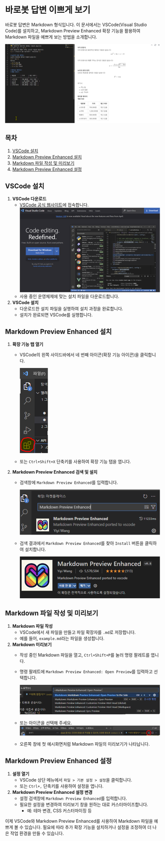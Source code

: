 # 바로봇 답변 이쁘게 보기
바로봇 답변은 Markdown 형식입니다. 
이 문서에서는 VSCode(Visual Studio Code)를 설치하고, Markdown Preview Enhanced 확장 기능을 활용하여 Markdown 파일을 예쁘게 보는 방법을 소개합니다.

![Example Image](image/Code_Ho9t1YQ8kJ.png)

## 목차
1. [VSCode 설치](#vscode-설치)
2. [Markdown Preview Enhanced 설치](#markdown-preview-enhanced-설치)
3. [Markdown 파일 작성 및 미리보기](#markdown-파일-작성-및-미리보기)
4. [Markdown Preview Enhanced 설정](#markdown-preview-enhanced-설정)

## VSCode 설치
1. **VSCode 다운로드**
   - [VSCode 공식 웹사이트](https://code.visualstudio.com/)에 접속합니다.
     ![Example Image](image/캡쳐-5.png) 
   - 사용 중인 운영체제에 맞는 설치 파일을 다운로드합니다.
1. **VSCode 설치**
   - 다운로드한 설치 파일을 실행하여 설치 과정을 완료합니다.
   - 설치가 완료되면 VSCode를 실행합니다.

## Markdown Preview Enhanced 설치
1. **확장 기능 탭 열기**
   - VSCode의 왼쪽 사이드바에서 네 번째 아이콘(확장 기능 아이콘)을 클릭합니다.
     
     ![Example Image](image/캡쳐-4.png)
     
   - 또는 `Ctrl+Shift+X` 단축키를 사용하여 확장 기능 탭을 엽니다.
2. **Markdown Preview Enhanced 검색 및 설치**
   - 검색창에 `Markdown Preview Enhanced`를 입력합니다.
     
     ![Example Image](image/캡쳐-6.png)
   - 검색 결과에서 `Markdown Preview Enhanced`를 찾아 `Install` 버튼을 클릭하여 설치합니다.
     
     ![Example Image](image/캡쳐-7.png)

## Markdown 파일 작성 및 미리보기
1. **Markdown 파일 작성**
   - VSCode에서 새 파일을 만들고 파일 확장자를 `.md`로 저장합니다.
   - 예를 들어, `example.md`라는 파일을 생성합니다.
2. **Markdown 미리보기**
   - 작성 중인 Markdown 파일을 열고, `Ctrl+Shift+P`를 눌러 명령 팔레트를 엽니다.
   - 명령 팔레트에 `Markdown Preview Enhanced: Open Preview`를 입력하고 선택합니다.
     
     ![Example Image](image/캡쳐-8.png)
   - 또는 아이콘을 선택해 주세요.
     ![Example Image](image/캡쳐-2.png)
   - 오른쪽 창에 첫 예시화면처럼 Markdown 파일의 미리보기가 나타납니다.

## Markdown Preview Enhanced 설정
1. **설정 열기**
   - VSCode 상단 메뉴에서 `파일 > 기본 설정 > 설정`을 클릭합니다.
   - 또는 `Ctrl+,` 단축키를 사용하여 설정을 엽니다.
2. **Markdown Preview Enhanced 설정 변경**
   - 설정 검색창에 `Markdown Preview Enhanced`를 입력합니다.
   - 필요한 설정을 변경하여 미리보기 창을 원하는 대로 커스터마이즈합니다.
     - 예: 테마 변경, CSS 커스터마이징 등

이제 VSCode와 Markdown Preview Enhanced를 사용하여 Markdown 파일을 예쁘게 볼 수 있습니다. 필요에 따라 추가 확장 기능을 설치하거나 설정을 조정하여 더 나은 작업 환경을 만들 수 있습니다.
